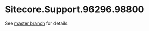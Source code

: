 # Sitecore.Support.96296.98800

See [master branch](https://github.com/sitecoresupport/Sitecore.Support.96296.98800) for details.